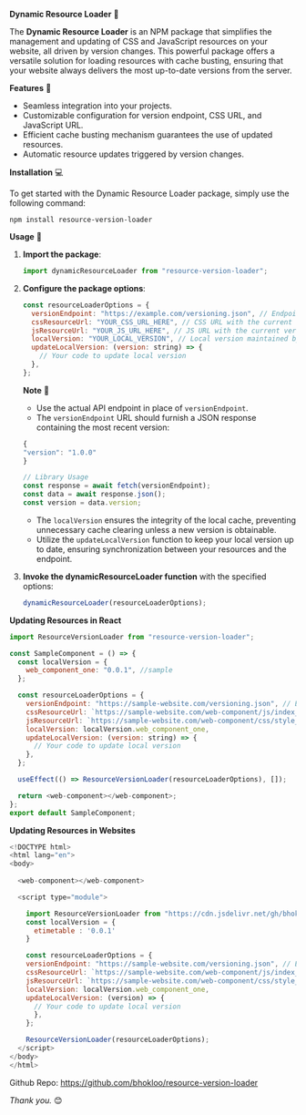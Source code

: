 **Dynamic Resource Loader** 🔄

The **Dynamic Resource Loader** is an NPM package that simplifies the management and updating of CSS and JavaScript resources on your website, all driven by version changes. This powerful package offers a versatile solution for loading resources with cache busting, ensuring that your website always delivers the most up-to-date versions from the server.

**Features** 🌟

- Seamless integration into your projects.
- Customizable configuration for version endpoint, CSS URL, and JavaScript URL.
- Efficient cache busting mechanism guarantees the use of updated resources.
- Automatic resource updates triggered by version changes.

**Installation** 💻

To get started with the Dynamic Resource Loader package, simply use the following command:

```
npm install resource-version-loader
```

**Usage** 🚀

1. **Import the package**:

   ```js
   import dynamicResourceLoader from "resource-version-loader";
   ```

2. **Configure the package options**:

   ```js
   const resourceLoaderOptions = {
     versionEndpoint: "https://example.com/versioning.json", // Endpoint to fetch the latest version
     cssResourceUrl: "YOUR_CSS_URL_HERE", // CSS URL with the current version
     jsResourceUrl: "YOUR_JS_URL_HERE", // JS URL with the current version
     localVersion: "YOUR_LOCAL_VERSION", // Local version maintained by parent
     updateLocalVersion: (version: string) => {
       // Your code to update local version
     },
   };
   ```

   **Note** 🌟

   - Use the actual API endpoint in place of `versionEndpoint`.
   - The `versionEndpoint` URL should furnish a JSON response containing the most recent version:

   ```js
   {
   "version": "1.0.0"
   }

   // Library Usage
   const response = await fetch(versionEndpoint);
   const data = await response.json();
   const version = data.version;
   ```

   - The `localVersion` ensures the integrity of the local cache, preventing unnecessary cache clearing unless a new version is obtainable.
   - Utilize the `updateLocalVersion` function to keep your local version up to date, ensuring synchronization between your resources and the endpoint.

3. **Invoke the dynamicResourceLoader function** with the specified options:

   ```js
   dynamicResourceLoader(resourceLoaderOptions);
   ```

**Updating Resources in React**

```js
import ResourceVersionLoader from "resource-version-loader";

const SampleComponent = () => {
  const localVersion = {
    web_component_one: "0.0.1", //sample
  };

  const resourceLoaderOptions = {
    versionEndpoint: "https://sample-website.com/versioning.json", // Endpoint to fetch the latest version
    cssResourceUrl: `https://sample-website.com/web-component/js/index_v${localVersion.web_component_one}.css`, // CSS URL with curr version
    jsResourceUrl: `https://sample-website.com/web-component/css/style_v${localVersion.web_component_one}.js`, // JS with curr version
    localVersion: localVersion.web_component_one,
    updateLocalVersion: (version: string) => {
      // Your code to update local version
    },
  };

  useEffect(() => ResourceVersionLoader(resourceLoaderOptions), []);

  return <web-component></web-component>;
};
export default SampleComponent;
```

**Updating Resources in Websites**

```js
<!DOCTYPE html>
<html lang="en">
<body>
  
  <web-component></web-component>

  <script type="module">

    import ResourceVersionLoader from "https://cdn.jsdelivr.net/gh/bhokloo/resource-version-loader@v1.0.3/index.js"
    const localVersion = {
      etimetable : '0.0.1'
    }

    const resourceLoaderOptions = {
    versionEndpoint: "https://sample-website.com/versioning.json", // Endpoint to fetch the latest version
    cssResourceUrl: `https://sample-website.com/web-component/js/index_v${localVersion.web_component_one}.css`, // CSS URL with curr version
    jsResourceUrl: `https://sample-website.com/web-component/css/style_v${localVersion.web_component_one}.js`, // JS with curr version
    localVersion: localVersion.web_component_one,
    updateLocalVersion: (version) => {
      // Your code to update local version
      },
    };

    ResourceVersionLoader(resourceLoaderOptions);
  </script>
</body>
</html>
```

Github Repo: https://github.com/bhokloo/resource-version-loader

_Thank you._ 😊
